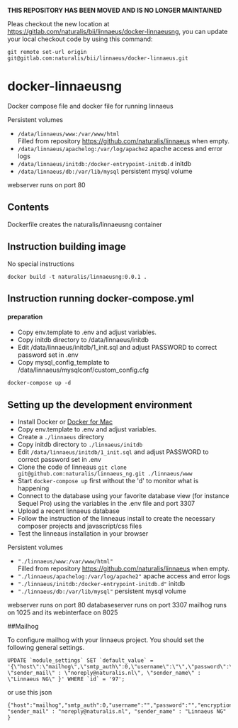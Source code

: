 **THIS REPOSITORY HAS BEEN MOVED AND IS NO LONGER MAINTAINED**

Pleas checkout the new location at https://gitlab.com/naturalis/bii/linnaeus/docker-linnaeusng, you can update your local checkout code by using this command:

```
git remote set-url origin git@gitlab.com:naturalis/bii/linnaeus/docker-linnaeus.git
```

docker-linnaeusng
====================

Docker compose file and docker file for running linnaeus

Persistent volumes
 - `/data/linnaeus/www:/var/www/html`  
   Filled from repository https://github.com/naturalis/linnaeus when empty. 
 - `/data/linnaeus/apachelog:/var/log/apache2`
   apache access and error logs
 - `/data/linnaeus/initdb:/docker-entrypoint-initdb.d`
   initdb 
 - `/data/linnaeus/db:/var/lib/mysql`
   persistent mysql volume

webserver runs on port 80

Contents
-------------
Dockerfile creates the naturalis/linnaeusng container



Instruction building image
-------------
No special instructions

```
docker build -t naturalis/linnaeusng:0.0.1 .
```

Instruction running docker-compose.yml
-------------

#### preparation
- Copy env.template to .env and adjust variables. 
- Copy initdb directory to /data/linnaeus/initdb
- Edit /data/linnaeus/initdb/1_init.sql and adjust PASSWORD to correct password set in .env
- Copy mysql_config_template to  /data/linnaeus/mysqlconf/custom_config.cfg


````
docker-compose up -d
````


Setting up the development environment
-------------

- Install Docker or [Docker for Mac](https://docs.docker.com/docker-for-mac/)
- Copy env.template to .env and adjust variables. 
- Create a `./linnaeus` directory
- Copy initdb directory to `./linnaeus/initdb`
- Edit `/data/linnaeus/initdb/1_init.sql` and adjust PASSWORD to correct password set in .env
- Clone the code of linneaus `git clone git@github.com:naturalis/linnaeus_ng.git ./linnaeus/www`
- Start `docker-compose up` first without the 'd' to monitor what is happening
- Connect to the database using your favorite database view (for instance Sequel Pro) using 
the variables in the  .env file and port 3307
- Upload a recent linnaeus database
- Follow the instruction of the linneaus install to create the necessary composer projects and javascript/css files
- Test the linneaus installation in your browser

Persistent volumes
 - `"./linnaeus/www:/var/www/html"`  
   Filled from repository https://github.com/naturalis/linnaeus when empty. 
 - `"./linnaeus/apachelog:/var/log/apache2"`
   apache access and error logs
 - `"./linnaeus/initdb:/docker-entrypoint-initdb.d"`
   initdb 
 - `"./linnaeus/db:/var/lib/mysql"`
   persistent mysql volume

webserver runs on port 80
databaseserver runs on port 3307
mailhog runs on 1025 
and its webinterface on 8025

##Mailhog

To configure mailhog with your linnaeus project. You should set the following general settings.

```
UPDATE `module_settings` SET `default_value` = '{\"host\":\"mailhog\",\"smtp_auth\":0,\"username\":\"\",\"password\":\"\",\"encryption\":\"\",\"port\":1025, \"sender_mail\" : \"noreply@naturalis.nl\", \"sender_name\" : \"Linnaeus NG\" }' WHERE `id` = '97';
```

or use this json

```
{"host":"mailhog","smtp_auth":0,"username":"","password":"","encryption":"","port":1025, "sender_mail" : "noreply@naturalis.nl", "sender_name" : "Linnaeus NG" }
```

